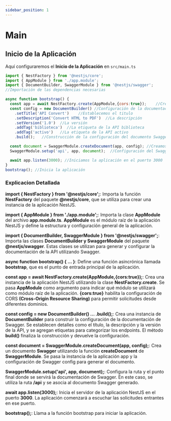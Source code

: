 ```yaml
---
sidebar_position: 1
---
```


# Main
## Inicio de la Aplicación

Aquí configuraremos el **Inicio de la Aplicación**  en `src/main.ts` 

```jsx title="src/main.ts"
import { NestFactory } from '@nestjs/core';   
import { AppModule } from './app.module';
import { DocumentBuilder, SwaggerModule } from '@nestjs/swagger';   
//Importación de las dependencias necesarias 

async function bootstrap() {
  const app = await NestFactory.create(AppModule,{cors:true});    //Creación de la aplicación
  const config = new DocumentBuilder() //Configuración de la documentación Swagger
    .setTitle('API Convert')    //Establecemos el titulo
    .setDescription('Convert HTML to PDF')  //La descripción
    .setVersion('1.0')  //La versión
    .addTag('biblioteca')  //La etiqueta de la API biblioteca
    .addTag('activo')   //La etiqueta de la API activo
    .build();   //Construcción de la configuración del documento Swagger

  const document = SwaggerModule.createDocument(app, config); //Creamos la documentación de Swagger
  SwaggerModule.setup('api', app, document);  //Configuración del Swagger utilizando el método estático

  await app.listen(3000); //Iniciamos la aplicación en el puerto 3000
}
bootstrap(); //Inicia la aplicación
```

### Explicacion Detallada
**import { NestFactory } from '@nestjs/core';**: Importa la función **NestFactory** del paquete **@nestjs/core**, que se utiliza para crear una instancia de la aplicación NestJS.

**import { AppModule } from './app.module';**: Importa la clase **AppModule** del archivo **app.module.ts**. **AppModule** es el módulo raíz de la aplicación NestJS y define la estructura y configuración general de la aplicación.

**import { DocumentBuilder, SwaggerModule } from '@nestjs/swagger';**: Importa las clases **DocumentBuilder y SwaggerModule** del paquete **@nestjs/swagger**. Estas clases se utilizan para generar y configurar la documentación de la API utilizando Swagger.

**async function bootstrap() { ... }**: Define una función asincrónica llamada **bootstrap**, que es el punto de entrada principal de la aplicación.

**const app = await NestFactory.create(AppModule,{cors:true});**: Crea una instancia de la aplicación NestJS utilizando la clase **NestFactory.create**. Se pasa **AppModule** como argumento para indicar qué módulo se utilizará como módulo raíz de la aplicación. **{cors:true}** habilita la configuración de CORS **(Cross-Origin Resource Sharing)** para permitir solicitudes desde diferentes dominios.

**const config = new DocumentBuilder() ... .build();**: Crea una instancia de **DocumentBuilder** para construir la configuración de la documentación de Swagger. Se establecen detalles como el título, la descripción y la versión de la API, y se agregan etiquetas para categorizar los endpoints. El método **build()** finaliza la construcción y devuelve la configuración.

**const document = SwaggerModule.createDocument(app, config);**: Crea un documento **Swagger** utilizando la función **createDocument** de **SwaggerModule**. Se pasa la instancia de la aplicación app y la configuración de Swagger config para generar el documento.

**SwaggerModule.setup('api', app, document);**: Configura la ruta y el punto final donde se servirá la documentación de Swagger. En este caso, se utiliza la ruta **/api** y se asocia al documento Swagger generado.

**await app.listen(3000);**: Inicia el servidor de la aplicación NestJS en el puerto **3000**. La aplicación comenzará a escuchar las solicitudes entrantes en ese puerto.

**bootstrap();**: Llama a la función bootstrap para iniciar la aplicación.